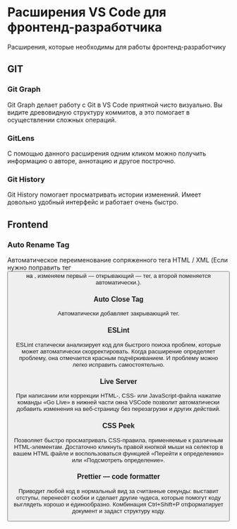 # Расширения VS Code для фронтенд-разработчика
Расширения, которые необходимы для работы фронтенд-разработчику

## GIT

### Git Graph
Git Graph делает работу с Git в VS Code приятной чисто визуально. Вы видите древовидную структуру коммитов, а это помогает в осуществлении сложных операций.

### GitLens
С помощью данного расширения одним кликом можно получить информацию о авторе, аннотацию и другое построчно.

### Git History
Git History помогает просматривать истории изменений. Имеет довольно удобный интерфейс и работает очень быстро.

## Frontend

### Auto Rename Tag
Автоматическое переименование сопряженного тега HTML / XML (Если нужно поправить тег <button> на <a>, изменяем первый — открывающий — тег, а второй поменяется автоматически.).

### Auto Close Tag
Автоматически добавляет закрывающий тег.

### ESLint
ESLint статически анализирует код для быстрого поиска проблем, которые может автоматически скорректировать.
Когда расширение определяет проблему, она отмечается красным подчёркиванием. И проблему можно легко исправить самостоятельно.

### Live Server
При написании или коррекции HTML-, CSS- или JavaScript-файла нажатие команды «Go Live» в нижней части окна VSCode позволит автоматически добавить изменения на веб-страницу без перезагрузки и других действий.

### CSS Peek
Позволяет быстро просматривать CSS-правила, применяемые к различным HTML-элементам. Достаточно кликнуть правой кнопкой мыши на селектор в вашем HTML файле и воспользоваться функцией «Перейти к определению» или «Подсмотреть определение».

### Prettier — code formatter
Приводит любой код в нормальный вид за считанные секунды: выставит отступы, перенесёт скобки и сделает другие чудеса, которые помогут коду выглядеть хорошо и единообразно. Комбинация Ctrl+Shift+P отформатирует документ и задаст структуру коду.